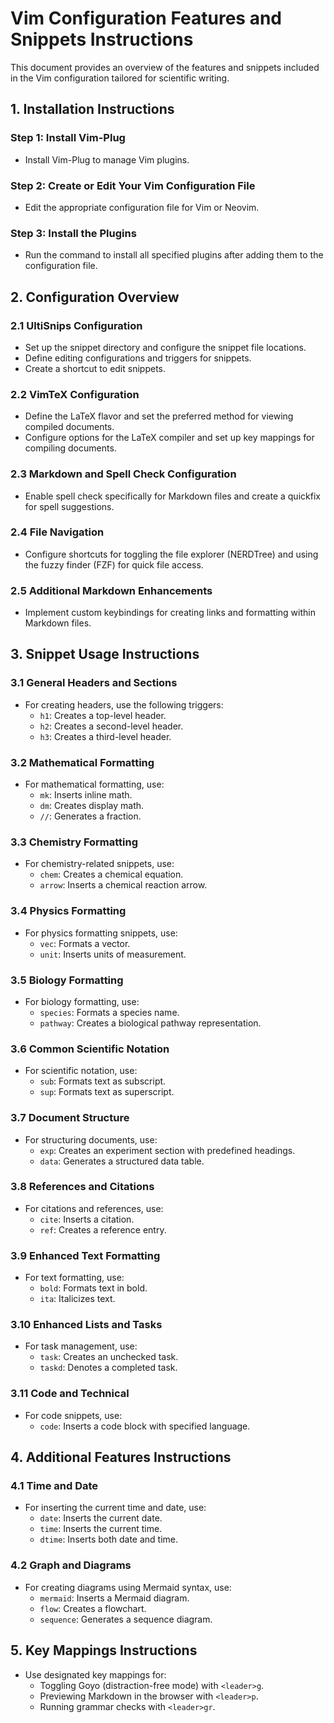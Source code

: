 # Vim Configuration Features and Snippets Instructions

This document provides an overview of the features and snippets included in the Vim configuration tailored for scientific writing.

## 1. Installation Instructions

### Step 1: Install Vim-Plug
- Install Vim-Plug to manage Vim plugins.

### Step 2: Create or Edit Your Vim Configuration File
- Edit the appropriate configuration file for Vim or Neovim.

### Step 3: Install the Plugins
- Run the command to install all specified plugins after adding them to the configuration file.

## 2. Configuration Overview

### 2.1 UltiSnips Configuration
- Set up the snippet directory and configure the snippet file locations.
- Define editing configurations and triggers for snippets.
- Create a shortcut to edit snippets.

### 2.2 VimTeX Configuration
- Define the LaTeX flavor and set the preferred method for viewing compiled documents.
- Configure options for the LaTeX compiler and set up key mappings for compiling documents.

### 2.3 Markdown and Spell Check Configuration
- Enable spell check specifically for Markdown files and create a quickfix for spell suggestions.

### 2.4 File Navigation
- Configure shortcuts for toggling the file explorer (NERDTree) and using the fuzzy finder (FZF) for quick file access.

### 2.5 Additional Markdown Enhancements
- Implement custom keybindings for creating links and formatting within Markdown files.

## 3. Snippet Usage Instructions

### 3.1 General Headers and Sections
- For creating headers, use the following triggers:
  - `h1`: Creates a top-level header.
  - `h2`: Creates a second-level header.
  - `h3`: Creates a third-level header.

### 3.2 Mathematical Formatting
- For mathematical formatting, use:
  - `mk`: Inserts inline math.
  - `dm`: Creates display math.
  - `//`: Generates a fraction.

### 3.3 Chemistry Formatting
- For chemistry-related snippets, use:
  - `chem`: Creates a chemical equation.
  - `arrow`: Inserts a chemical reaction arrow.

### 3.4 Physics Formatting
- For physics formatting snippets, use:
  - `vec`: Formats a vector.
  - `unit`: Inserts units of measurement.

### 3.5 Biology Formatting
- For biology formatting, use:
  - `species`: Formats a species name.
  - `pathway`: Creates a biological pathway representation.

### 3.6 Common Scientific Notation
- For scientific notation, use:
  - `sub`: Formats text as subscript.
  - `sup`: Formats text as superscript.

### 3.7 Document Structure
- For structuring documents, use:
  - `exp`: Creates an experiment section with predefined headings.
  - `data`: Generates a structured data table.

### 3.8 References and Citations
- For citations and references, use:
  - `cite`: Inserts a citation.
  - `ref`: Creates a reference entry.

### 3.9 Enhanced Text Formatting
- For text formatting, use:
  - `bold`: Formats text in bold.
  - `ita`: Italicizes text.

### 3.10 Enhanced Lists and Tasks
- For task management, use:
  - `task`: Creates an unchecked task.
  - `taskd`: Denotes a completed task.

### 3.11 Code and Technical
- For code snippets, use:
  - `code`: Inserts a code block with specified language.

## 4. Additional Features Instructions

### 4.1 Time and Date
- For inserting the current time and date, use:
  - `date`: Inserts the current date.
  - `time`: Inserts the current time.
  - `dtime`: Inserts both date and time.

### 4.2 Graph and Diagrams
- For creating diagrams using Mermaid syntax, use:
  - `mermaid`: Inserts a Mermaid diagram.
  - `flow`: Creates a flowchart.
  - `sequence`: Generates a sequence diagram.

## 5. Key Mappings Instructions

- Use designated key mappings for:
  - Toggling Goyo (distraction-free mode) with `<leader>g`.
  - Previewing Markdown in the browser with `<leader>p`.
  - Running grammar checks with `<leader>gr`.

